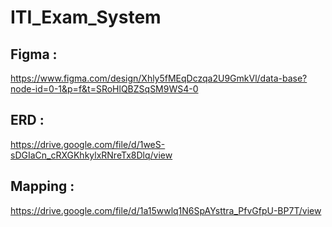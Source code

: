 # ITI_Exam_System

## Figma : 
https://www.figma.com/design/Xhly5fMEqDczqa2U9GmkVl/data-base?node-id=0-1&p=f&t=SRoHlQBZSqSM9WS4-0 

## ERD : 
https://drive.google.com/file/d/1weS-sDGIaCn_cRXGKhkylxRNreTx8Dlq/view

## Mapping : 
https://drive.google.com/file/d/1a15wwlq1N6SpAYsttra_PfvGfpU-BP7T/view
